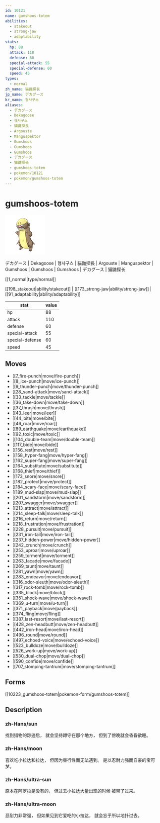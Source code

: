 ```yaml
---
id: 10121
name: gumshoos-totem
abilities:
  - stakeout
  - strong-jaw
  - adaptability
stats:
  hp: 88
  attack: 110
  defense: 60
  special-attack: 55
  special-defense: 60
  speed: 45
types:
  - normal
zh_name: 猫鼬探长
jp_name: デカグース
kr_name: 형사구스
aliases:
  - デカグース
  - Dekagoose
  - 형사구스
  - 貓鼬探長
  - Argouste
  - Manguspektor
  - Gumshoos
  - Gumshoos
  - Gumshoos
  - デカグース
  - 猫鼬探长
  - gumshoos-totem
  - pokemon/10121
  - pokemon/gumshoos-totem
---
```

# gumshoos-totem

![](https://raw.githubusercontent.com/PokeAPI/sprites/master/sprites/pokemon/10121.png)

デカグース | Dekagoose | 형사구스 | 貓鼬探長 | Argouste | Manguspektor | Gumshoos | Gumshoos | Gumshoos | デカグース | 猫鼬探长

[[1_normal|type/normal]]

[[198_stakeout|ability/stakeout]] | [[173_strong-jaw|ability/strong-jaw]] | [[91_adaptability|ability/adaptability]]

|stat|value|
|---|---|
|hp|88|
|attack|110|
|defense|60|
|special-attack|55|
|special-defense|60|
|speed|45|


## Moves

- [[7_fire-punch|move/fire-punch]]
- [[8_ice-punch|move/ice-punch]]
- [[9_thunder-punch|move/thunder-punch]]
- [[28_sand-attack|move/sand-attack]]
- [[33_tackle|move/tackle]]
- [[36_take-down|move/take-down]]
- [[37_thrash|move/thrash]]
- [[43_leer|move/leer]]
- [[44_bite|move/bite]]
- [[46_roar|move/roar]]
- [[89_earthquake|move/earthquake]]
- [[92_toxic|move/toxic]]
- [[104_double-team|move/double-team]]
- [[117_bide|move/bide]]
- [[156_rest|move/rest]]
- [[158_hyper-fang|move/hyper-fang]]
- [[162_super-fang|move/super-fang]]
- [[164_substitute|move/substitute]]
- [[168_thief|move/thief]]
- [[173_snore|move/snore]]
- [[182_protect|move/protect]]
- [[184_scary-face|move/scary-face]]
- [[189_mud-slap|move/mud-slap]]
- [[201_sandstorm|move/sandstorm]]
- [[207_swagger|move/swagger]]
- [[213_attract|move/attract]]
- [[214_sleep-talk|move/sleep-talk]]
- [[216_return|move/return]]
- [[218_frustration|move/frustration]]
- [[228_pursuit|move/pursuit]]
- [[231_iron-tail|move/iron-tail]]
- [[237_hidden-power|move/hidden-power]]
- [[242_crunch|move/crunch]]
- [[253_uproar|move/uproar]]
- [[259_torment|move/torment]]
- [[263_facade|move/facade]]
- [[269_taunt|move/taunt]]
- [[281_yawn|move/yawn]]
- [[283_endeavor|move/endeavor]]
- [[316_odor-sleuth|move/odor-sleuth]]
- [[317_rock-tomb|move/rock-tomb]]
- [[335_block|move/block]]
- [[351_shock-wave|move/shock-wave]]
- [[369_u-turn|move/u-turn]]
- [[371_payback|move/payback]]
- [[374_fling|move/fling]]
- [[387_last-resort|move/last-resort]]
- [[428_zen-headbutt|move/zen-headbutt]]
- [[442_iron-head|move/iron-head]]
- [[496_round|move/round]]
- [[497_echoed-voice|move/echoed-voice]]
- [[523_bulldoze|move/bulldoze]]
- [[526_work-up|move/work-up]]
- [[530_dual-chop|move/dual-chop]]
- [[590_confide|move/confide]]
- [[707_stomping-tantrum|move/stomping-tantrum]]

## Forms



[[10223_gumshoos-totem|pokemon-form/gumshoos-totem]]

## Description

### zh-Hans/sun

找到猎物的踪迹后，
就会坚持蹲守在那个地方，
但到了傍晚就会昏昏欲睡。

### zh-Hans/moon

喜欢吃小拉达和拉达，
但因为昼行性而无法遇到。
是以忍耐力强而自豪的宝可梦。

### zh-Hans/ultra-sun

原本在阿罗拉是没有的，
但过去小拉达大量出现的时候
被带了过来。

### zh-Hans/ultra-moon

忍耐力非常强，
但如果见到它爱吃的小拉达，
就会忘乎所以地扑过去。

